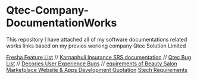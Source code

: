 # Qtec-Company-DocumentationWorks
 This repository I have attached all of my software documentations related works links based on my previos working company Qtec Solution Limited
 
 [Fresha Feature List](https://docs.google.com/document/d/13bMzP5T_XPYsqKk-gqlKsgIlhdhW0dFB/edit) //
 [Karnaphuli Insurance SRS documentation](https://docs.google.com/document/d/1khvLdsEZd7hP1NdxhIZHBHDernFcLs0P/edit#heading=h.30j0zll) //
 [Qtec Bug List](https://docs.google.com/document/d/1qbJp6sRh0hai2ITk9TdFB1mJ4CkHCB1o/edit) //
 [Decories User Experience Bugs](https://docs.google.com/document/d/1abDnCBDVQbgCHqeQfuAr2szyGEfvRMaU/edit) //
 [equirements of Beauty Salon Marketplace Website & Apps Development Quotation](https://docs.google.com/document/d/1KDhJLE8o4Nx7Beop0BxfFzGSxyh4cUBm/edit)
 [Stech Requirements](https://docs.google.com/document/d/1xJZrJM2wN2SrRidSLHDHrfBBLv_DkCH0/edit#heading=h.gjdgxs)
 
